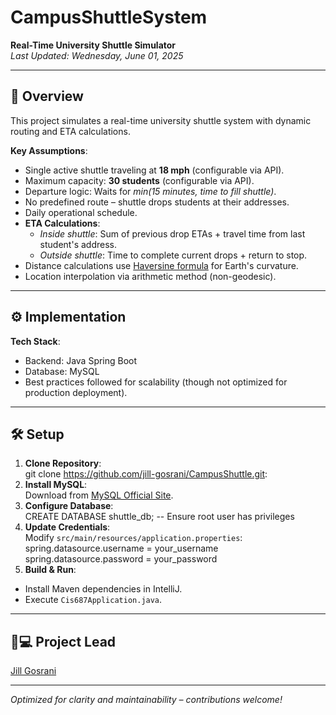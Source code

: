 # CampusShuttleSystem

**Real-Time University Shuttle Simulator**  
_Last Updated: Wednesday, June 01, 2025_

---

## 🚌 Overview

This project simulates a real-time university shuttle system with dynamic routing and ETA calculations.

**Key Assumptions**:

- Single active shuttle traveling at **18 mph** (configurable via API).
- Maximum capacity: **30 students** (configurable via API).
- Departure logic: Waits for _min(15 minutes, time to fill shuttle)_.
- No predefined route – shuttle drops students at their addresses.
- Daily operational schedule.
- **ETA Calculations**:
  - _Inside shuttle_: Sum of previous drop ETAs + travel time from last student's address.
  - _Outside shuttle_: Time to complete current drops + return to stop.
- Distance calculations use [Haversine formula](https://en.wikipedia.org/wiki/Haversine_formula) for Earth's curvature.
- Location interpolation via arithmetic method (non-geodesic).

---

## ⚙️ Implementation

**Tech Stack**:

- Backend: Java Spring Boot
- Database: MySQL
- Best practices followed for scalability (though not optimized for production deployment).

---

## 🛠️ Setup

1. **Clone Repository**:  
   git clone https://github.com/jill-gosrani/CampusShuttle.git:
2. **Install MySQL**:  
   Download from [MySQL Official Site](https://dev.mysql.com/downloads/).
3. **Configure Database**:  
   CREATE DATABASE shuttle_db;
   -- Ensure root user has privileges
4. **Update Credentials**:  
   Modify `src/main/resources/application.properties`:  
   spring.datasource.username = your_username
   spring.datasource.password = your_password
5. **Build & Run**:

- Install Maven dependencies in IntelliJ.
- Execute `Cis687Application.java`.

---

## 👨💻 Project Lead

[Jill Gosrani](https://jill-gosrani.github.io/)

---

_Optimized for clarity and maintainability – contributions welcome!_
